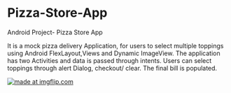 # Pizza-Store-App
Android Project- Pizza Store App

It is a mock pizza delivery Application, for users to select multiple toppings using Android FlexLayout,Views and Dynamic ImageView. The application has two Activities and data is passed through intents. Users can select toppings through alert Dialog, checkout/ clear. The final bill is populated.


<a href="https://imgflip.com/gif/3fn8v3"><img src="https://i.imgflip.com/3fn8v3.gif" title="made at imgflip.com"/></a>


